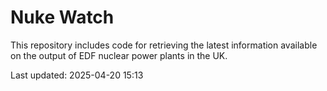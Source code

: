 # Nuke Watch

This repository includes code for retrieving the latest information available on the output of EDF nuclear power plants in the UK.

Last updated: 2025-04-20 15:13